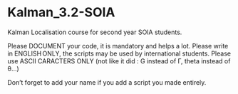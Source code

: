 # Kalman_3.2-SOIA
Kalman Localisation course for second year SOIA students.

Please DOCUMENT your code, it is mandatory and helps a lot.
Please write in ENGLISH ONLY, the scripts may be used by international students.
Please use ASCII CARACTERS ONLY (not like it did : G instead of Γ, theta instead of θ…)

Don’t forget to add your name if you add a script you made entirely.
